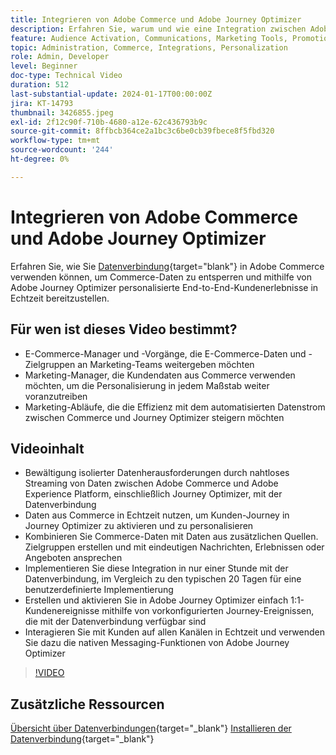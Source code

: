 ```yaml
---
title: Integrieren von Adobe Commerce und Adobe Journey Optimizer
description: Erfahren Sie, warum und wie eine Integration zwischen Adobe Commerce und Adobe Journey Optimizer implementiert werden kann.
feature: Audience Activation, Communications, Marketing Tools, Promotions/Events
topic: Administration, Commerce, Integrations, Personalization
role: Admin, Developer
level: Beginner
doc-type: Technical Video
duration: 512
last-substantial-update: 2024-01-17T00:00:00Z
jira: KT-14793
thumbnail: 3426855.jpeg
exl-id: 2f12c90f-710b-4680-a12e-62c436793b9c
source-git-commit: 8ffbcb364ce2a1bc3c6be0cb39fbece8f5fbd320
workflow-type: tm+mt
source-wordcount: '244'
ht-degree: 0%

---
```


# Integrieren von Adobe Commerce und Adobe Journey Optimizer

Erfahren Sie, wie Sie [Datenverbindung](https://experienceleague.adobe.com/docs/commerce-merchant-services/data-connection/overview.html?lang=de){target="blank"} in Adobe Commerce verwenden können, um Commerce-Daten zu entsperren und mithilfe von Adobe Journey Optimizer personalisierte End-to-End-Kundenerlebnisse in Echtzeit bereitzustellen.

## Für wen ist dieses Video bestimmt?

- E-Commerce-Manager und -Vorgänge, die E-Commerce-Daten und -Zielgruppen an Marketing-Teams weitergeben möchten
- Marketing-Manager, die Kundendaten aus Commerce verwenden möchten, um die Personalisierung in jedem Maßstab weiter voranzutreiben
- Marketing-Abläufe, die die Effizienz mit dem automatisierten Datenstrom zwischen Commerce und Journey Optimizer steigern möchten

## Videoinhalt

- Bewältigung isolierter Datenherausforderungen durch nahtloses Streaming von Daten zwischen Adobe Commerce und Adobe Experience Platform, einschließlich Journey Optimizer, mit der Datenverbindung
- Daten aus Commerce in Echtzeit nutzen, um Kunden-Journey in Journey Optimizer zu aktivieren und zu personalisieren
- Kombinieren Sie Commerce-Daten mit Daten aus zusätzlichen Quellen. Zielgruppen erstellen und mit eindeutigen Nachrichten, Erlebnissen oder Angeboten ansprechen
- Implementieren Sie diese Integration in nur einer Stunde mit der Datenverbindung, im Vergleich zu den typischen 20 Tagen für eine benutzerdefinierte Implementierung
- Erstellen und aktivieren Sie in Adobe Journey Optimizer einfach 1:1-Kundenereignisse mithilfe von vorkonfigurierten Journey-Ereignissen, die mit der Datenverbindung verfügbar sind
- Interagieren Sie mit Kunden auf allen Kanälen in Echtzeit und verwenden Sie dazu die nativen Messaging-Funktionen von Adobe Journey Optimizer

>[!VIDEO](https://video.tv.adobe.com/v/3426855/?learn=on)

## Zusätzliche Ressourcen

[Übersicht über Datenverbindungen](https://experienceleague.adobe.com/docs/commerce-merchant-services/data-connection/overview.html?lang=de){target="_blank"}
[Installieren der Datenverbindung](https://experienceleague.adobe.com/docs/commerce-merchant-services/data-connection/fundamentals/install.html?lang=de){target="_blank"}
